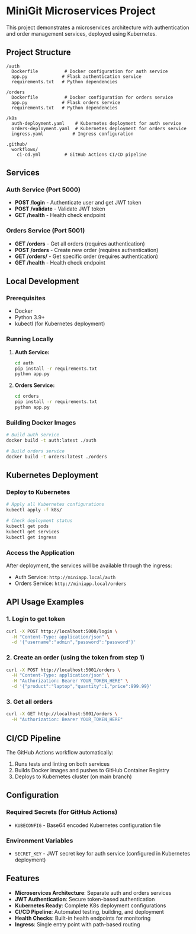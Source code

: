 # MiniGit Microservices Project

This project demonstrates a microservices architecture with authentication and order management services, deployed using Kubernetes.

## Project Structure

```
/auth
  Dockerfile          # Docker configuration for auth service
  app.py             # Flask authentication service
  requirements.txt   # Python dependencies

/orders
  Dockerfile          # Docker configuration for orders service
  app.py             # Flask orders service
  requirements.txt   # Python dependencies

/k8s
  auth-deployment.yaml    # Kubernetes deployment for auth service
  orders-deployment.yaml  # Kubernetes deployment for orders service
  ingress.yaml           # Ingress configuration

.github/
  workflows/
    ci-cd.yml         # GitHub Actions CI/CD pipeline
```

## Services

### Auth Service (Port 5000)
- **POST /login** - Authenticate user and get JWT token
- **POST /validate** - Validate JWT token
- **GET /health** - Health check endpoint

### Orders Service (Port 5001)
- **GET /orders** - Get all orders (requires authentication)
- **POST /orders** - Create new order (requires authentication)
- **GET /orders/<id>** - Get specific order (requires authentication)
- **GET /health** - Health check endpoint

## Local Development

### Prerequisites
- Docker
- Python 3.9+
- kubectl (for Kubernetes deployment)

### Running Locally

1. **Auth Service:**
   ```bash
   cd auth
   pip install -r requirements.txt
   python app.py
   ```

2. **Orders Service:**
   ```bash
   cd orders
   pip install -r requirements.txt
   python app.py
   ```

### Building Docker Images

```bash
# Build auth service
docker build -t auth:latest ./auth

# Build orders service
docker build -t orders:latest ./orders
```

## Kubernetes Deployment

### Deploy to Kubernetes

```bash
# Apply all Kubernetes configurations
kubectl apply -f k8s/

# Check deployment status
kubectl get pods
kubectl get services
kubectl get ingress
```

### Access the Application

After deployment, the services will be available through the ingress:
- Auth Service: `http://miniapp.local/auth`
- Orders Service: `http://miniapp.local/orders`

## API Usage Examples

### 1. Login to get token
```bash
curl -X POST http://localhost:5000/login \
  -H "Content-Type: application/json" \
  -d '{"username":"admin","password":"password"}'
```

### 2. Create an order (using the token from step 1)
```bash
curl -X POST http://localhost:5001/orders \
  -H "Content-Type: application/json" \
  -H "Authorization: Bearer YOUR_TOKEN_HERE" \
  -d '{"product":"laptop","quantity":1,"price":999.99}'
```

### 3. Get all orders
```bash
curl -X GET http://localhost:5001/orders \
  -H "Authorization: Bearer YOUR_TOKEN_HERE"
```

## CI/CD Pipeline

The GitHub Actions workflow automatically:
1. Runs tests and linting on both services
2. Builds Docker images and pushes to GitHub Container Registry
3. Deploys to Kubernetes cluster (on main branch)

## Configuration

### Required Secrets (for GitHub Actions)
- `KUBECONFIG` - Base64 encoded Kubernetes configuration file

### Environment Variables
- `SECRET_KEY` - JWT secret key for auth service (configured in Kubernetes deployment)

## Features

- **Microservices Architecture**: Separate auth and orders services
- **JWT Authentication**: Secure token-based authentication
- **Kubernetes Ready**: Complete K8s deployment configurations
- **CI/CD Pipeline**: Automated testing, building, and deployment
- **Health Checks**: Built-in health endpoints for monitoring
- **Ingress**: Single entry point with path-based routing
